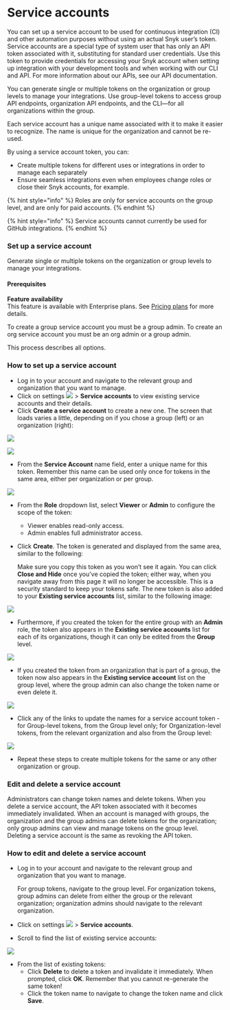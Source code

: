# Service accounts

You can set up a service account to be used for continuous integration \(CI\) and other automation purposes without using an actual Snyk user’s token. Service accounts are a special type of system user that has only an API token associated with it, substituting for standard user credentials. Use this token to provide credentials for accessing your Snyk account when setting up integration with your development tools and when working with our CLI and API. For more information about our APIs, see our API documentation.

You can generate single or multiple tokens on the organization or group levels to manage your integrations. Use group-level tokens to access group API endpoints, organization API endpoints, and the CLI—for all organizations within the group.

Each service account has a unique name associated with it to make it easier to recognize. The name is unique for the organization and cannot be re-used.

By using a service account token, you can:

* Create multiple tokens for different uses or integrations in order to manage each separately
* Ensure seamless integrations even when employees change roles or close their Snyk accounts, for example.

{% hint style="info" %}
Roles are only for service accounts on the group level, and are only for paid accounts.
{% endhint %}

{% hint style="info" %}
Service accounts cannot currently be used for GitHub integrations.
{% endhint %}

### Set up a service account

Generate single or multiple tokens on the organization or group levels to manage your integrations.

#### Prerequisites

**Feature availability**  
This feature is available with Enterprise plans. See [Pricing plans](https://snyk.io/plans/) for more details.

To create a group service account you must be a group admin. To create an org service account you must be an org admin or a group admin.

This process describes all options.

### How to set up a service account

* Log in to your account and navigate to the relevant group and organization that you want to manage.
* Click on settings ![](../../.gitbook/assets/cog_icon.png) &gt; **Service accounts** to view existing service accounts and their details.
* Click **Create a service account** to create a new one. The screen that loads varies a little, depending on if you chose a group \(left\) or an organization \(right\):

![](../../.gitbook/assets/uuid-115442e7-a8bd-44df-43f8-8867a4cdc6ba-en.png)

![](../../.gitbook/assets/uuid-632ed37e-ed7a-519d-dade-a245a35e6ac6-en.png)

* From the **Service Account** name field, enter a unique name for this token. Remember this name can be used only once for tokens in the same area, either per organization or per group.

![](../../.gitbook/assets/uuid-01c4cc98-23c9-3cb1-4972-1aa4f83ad98e-en.png)

* From the **Role** dropdown list, select **Viewer** or **Admin** to configure the scope of the token:
  * Viewer enables read-only access.
  * Admin enables full administrator access.
* Click **Create**. The token is generated and displayed from the same area, similar to the following:

  Make sure you copy this token as you won’t see it again. You can click **Close and Hide** once you've copied the token; either way, when you navigate away from this page it will no longer be accessible. This is a security standard to keep your tokens safe. The new token is also added to your **Existing service accounts** list, similar to the following image:

![](../../.gitbook/assets/uuid-799b88fc-d1d7-72c9-5ceb-30fb2a8d572e-en%20%283%29%20%283%29%20%283%29%20%281%29%20%282%29.png)

* Furthermore, if you created the token for the entire group with an **Admin** role, the token also appears in the **Existing service accounts** list for each of its organizations, though it can only be edited from the **Group** level.

![](../../.gitbook/assets/uuid-1110723e-74e7-3090-3e69-da65f93acfcc-en.png)

* If you created the token from an organization that is part of a group, the token now also appears in the **Existing service account** list on the group level, where the group admin can also change the token name or even delete it.

![](../../.gitbook/assets/uuid-50563edb-6a75-9f37-2040-cd814fdf9ead-en.png)

* Click any of the links to update the names for a service account token - for Group-level tokens, from the Group level only; for Organization-level tokens, from the relevant organization and also from the Group level:

![](../../.gitbook/assets/uuid-b34e3d10-bb0c-b608-bc08-12f2bf0a4fc0-en.png)

* Repeat these steps to create multiple tokens for the same or any other organization or group.

### Edit and delete a service account

Administrators can change token names and delete tokens. When you delete a service account, the API token associated with it becomes immediately invalidated. When an account is managed with groups, the organization and the group admins can delete tokens for the organization; only group admins can view and manage tokens on the group level. Deleting a service account is the same as revoking the API token.

### How to edit and delete a service account

* Log in to your account and navigate to the relevant group and organization that you want to manage.

  For group tokens, navigate to the group level. For organization tokens, group admins can delete from either the group or the relevant organization; organization admins should navigate to the relevant organization.

* Click on settings ![](../../.gitbook/assets/cog_icon.png) &gt; **Service accounts**.
* Scroll to find the list of existing service accounts: 

![](../../.gitbook/assets/uuid-799b88fc-d1d7-72c9-5ceb-30fb2a8d572e-en%20%283%29%20%283%29%20%283%29%20%281%29.png)

* From the list of existing tokens:
  * Click **Delete** to delete a token and invalidate it immediately. When prompted, click **OK**. Remember that you cannot re-generate the same token!
  * Click the token name to navigate to change the token name and click **Save**.

